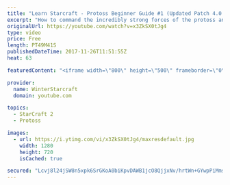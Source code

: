 ```yaml
---
title: "Learn Starcraft - Protoss Beginner Guide #1 (Updated Patch 4.0 FREE TO PLAY)"
excerpt: "How to command the incredibly strong forces of the protoss and cover weaknesses against the other inferior races. Updated for patch 4.0! This guide is not intended for COMPLETELY new players, but those who have played several games/campaign missions and grasp the very basics."
originalUrl: https://youtube.com/watch?v=x3ZkSX0tJg4
type: video
price: Free
length: PT49M41S
publishedDateTime: 2017-11-26T11:51:55Z
heat: 63

featuredContent: "<iframe width=\"800\" height=\"500\" frameborder=\"0\" src=\"https://www.youtube.com/embed/x3ZkSX0tJg4\" allow=\"accelerometer; autoplay; encrypted-media; gyroscope; picture-in-picture\" allowfullscreen></iframe>"

provider:
  name: WinterStarcraft
  domain: youtube.com

topics:
  - StarCraft 2
  - Protoss

images:
  - url: https://i.ytimg.com/vi/x3ZkSX0tJg4/maxresdefault.jpg
    width: 1280
    height: 720
    isCached: true

secured: "Lcvj8l24jSW8n5xpk6SrGKoA0biKpvDAWB1jcO8QjjxNv/hrtWn+GYwpPiMmsIhSPsFv1BwJqGlA9W6mkaYnxxCOVWdDz4xGt3FdnltgHG/HYXGHDtRkW1q4YJaRyAGOjyXYbCOJMj3ySry+j5it9vixwQRAo0x9y0Faj1vEFWq7hRbc0MOLcKifWSNeaMXBjse7ahq5VExkVHq9cWk9yAuvgDS5G8nU9CicNPLFPew/MTIUfbet6khd1mJ3Y4fAkqy841EHoTlajbq+kTv5gZy0ckBpfkQigY7hz0wbEoazVS1aRpmDzltx11Qxo3QpY/n5lXp9ITtp3De15n49iS0a6L8mL9dj2VG/rBVLq3QHXIXg10+Lfp6+VPFYYUO2asXPEJT3Zx5YNcmCAX/wUlcTAknpzHBMtyaBHJDm3z8=;6ZBmLFdvPxlLf0JEZz9Fyw=="
---
```


